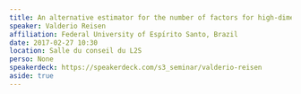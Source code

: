 ```yaml
---
title: An alternative estimator for the number of factors for high-dimensional time series. A robust approach.
speaker: Valderio Reisen
affiliation: Federal University of Espı́rito Santo, Brazil
date: 2017-02-27 10:30
location: Salle du conseil du L2S
perso: None
speakerdeck: https://speakerdeck.com/s3_seminar/valderio-reisen
aside: true
---
```

